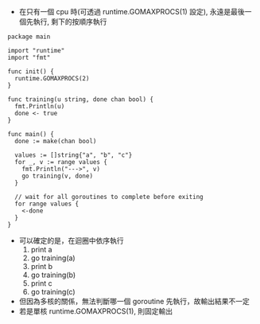 - 在只有一個 cpu 時(可透過 runtime.GOMAXPROCS(1) 設定), 永遠是最後一個先執行, 剩下的按順序執行


```
package main

import "runtime"
import "fmt"

func init() {
  runtime.GOMAXPROCS(2)
}

func training(u string, done chan bool) {
  fmt.Println(u)
  done <- true
}

func main() {
  done := make(chan bool)

  values := []string{"a", "b", "c"}
  for _, v := range values {
    fmt.Println("--->", v)
    go training(v, done)
  }

  // wait for all goroutines to complete before exiting
  for range values {
    <-done
  }
}
```

- 可以確定的是，在迴圈中依序執行
	1. print a
	2. go training(a)
	3. print b
	4. go training(b)
	5. print c
	6. go training(c)
- 但因為多核的關係，無法判斷哪一個 goroutine 先執行，故輸出結果不一定
- 若是單核 runtime.GOMAXPROCS(1), 則固定輸出